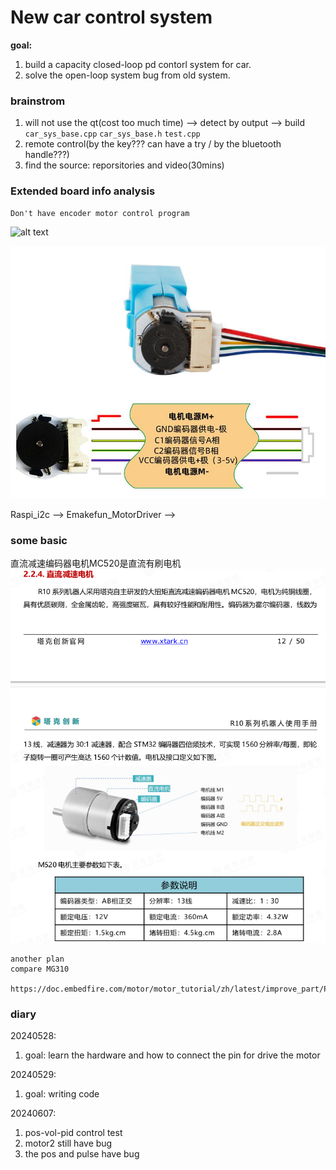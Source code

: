 # New car control system

**goal:**

1. build a capacity closed-loop pd contorl system for car. 
2. solve the open-loop system bug from old system.


### brainstrom
1. will not use the qt(cost too much time)
--> detect by output 
--> build `car_sys_base.cpp` `car_sys_base.h` `test.cpp`
2. remote control(by the key??? can have a try / by the bluetooth handle???)
3. find the source: reporsitories and video(30mins)

### **Extended board info analysis**
    Don't have encoder motor control program

![alt text](<assets/System document/image.png>)


![alt text](<assets/System document/image-2.png>)

Raspi_i2c --> Emakefun_MotorDriver -->

### some basic
直流减速编码器电机MC520是直流有刷电机
![alt text](<assets/System document/image-1.png>)

    another plan
    compare MG310

    https://doc.embedfire.com/motor/motor_tutorial/zh/latest/improve_part/PID_parameter_tuning.html
### diary 

20240528: 
1. goal: learn the hardware and how to connect the pin for drive the motor

20240529: 
1. goal: writing code 

20240607:
1. pos-vol-pid control test
2. motor2 still have bug
3. the pos and pulse have bug